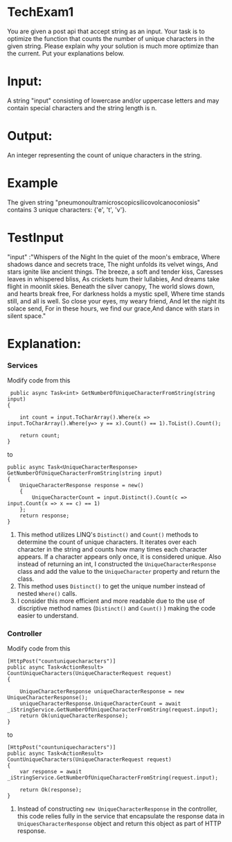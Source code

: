 # TechExam1

You are given a post api that accept string as an input. 
Your task is to optimize the function that counts the number of unique characters in the given string.
Please explain why your solution is much more optimize than the current.
Put your explanations below.

# Input:

A string "input" consisting of lowercase and/or uppercase letters and may contain special characters and the string length is n.

# Output:

An integer representing the count of unique characters in the string.

# Example

The given string "pneumonoultramicroscopicsilicovolcanoconiosis" contains 3 unique characters: {'e', 't', 'v'}.

# TestInput

"input" :"Whispers of the Night In the quiet of the moon's embrace, Where shadows dance and secrets trace, The night unfolds its velvet wings, And stars ignite like ancient things. The breeze, a soft and tender kiss, Caresses leaves in whispered bliss, As crickets hum their lullabies, And dreams take flight in moonlit skies. Beneath the silver canopy, The world slows down, and hearts break free, For darkness holds a mystic spell, Where time stands still, and all is well. So close your eyes, my weary friend, And let the night its solace send, For in these hours, we find our grace,And dance with stars in silent space."


# Explanation:

### Services
 Modify code from this
 
     public async Task<int> GetNumberOfUniqueCharacterFromString(string input)
    {
    
        int count = input.ToCharArray().Where(x => input.ToCharArray().Where(y=> y == x).Count() == 1).ToList().Count();
    
        return count;
    }

to

    public async Task<UniqueCharacterResponse> GetNumberOfUniqueCharacterFromString(string input)
    {
        UniqueCharacterResponse response = new()
        {
            UniqueCharacterCount = input.Distinct().Count(c => input.Count(x => x == c) == 1)
        };
        return response;
    }
    
1. This method utilizes LINQ's `Distinct()` and `Count()` methods to determine the count of unique characters. It iterates over each character in the string and counts how many times each character appears. If a character appears only once, it is considered unique. Also instead of returning an int, I constructed the `UniqueCharacterResponse` class and add the value to the `UniqueCharacter` property and return the class.
2. This method uses `Distinct()` to get the unique number instead of nested `Where()` calls.
3. I consider this more efficient and more readable due to the use of discriptive method names (`Distinct()` and `Count()` ) making the code easier to understand.

### Controller
Modify code from this

    [HttpPost("countuniquecharacters")]
    public async Task<ActionResult> CountUniqueCharacters(UniqueCharacterRequest request)
    {
       
        UniqueCharacterResponse uniqueCharacterResponse = new UniqueCharacterResponse();
        uniqueCharacterResponse.UniqueCharacterCount = await _iStringService.GetNumberOfUniqueCharacterFromString(request.input);
        return Ok(uniqueCharacterResponse);
    }
    
to
    
    [HttpPost("countuniquecharacters")]
    public async Task<ActionResult> CountUniqueCharacters(UniqueCharacterRequest request)
    {
        var response = await _iStringService.GetNumberOfUniqueCharacterFromString(request.input);
    
        return Ok(response);
    }
    
1. Instead of constructing `new UniqueCharacterResponse` in the controller, this code relies fully in the service that encapsulate the response data in `UniquesCharacterResponse` object and return this object as part of HTTP response.